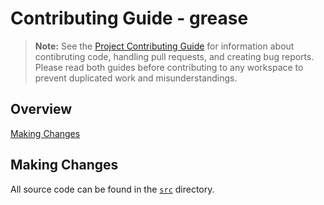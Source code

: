 # Contributing Guide - grease

> **Note:** See the [Project Contributing Guide](../../CONTRIBUTING.md) for
> information about contibruting code, handling pull requests, and creating bug
> reports. Please read both guides before contributing to any workspace to
> prevent duplicated work and misunderstandings.

## Overview

[Making Changes](#making-changes)

## Making Changes

All source code can be found in the [`src`](src/) directory.
